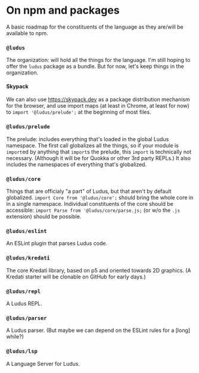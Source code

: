 # On npm and packages

A basic roadmap for the constituents of the language as they are/will be available to npm.

### `@ludus`
The organization: will hold all the things for the language. I'm still hoping to offer the `ludus` package as a bundle. But for now, let's keep things in the organization.

#### Skypack
We can also use https://skypack.dev as a package distribution mechanism for the browser, and use import maps (at least in Chrome, at least for now) to `import '@ludus/prelude';` at the beginning of most files.

### `@ludus/prelude`
The prelude: includes everything that's loaded in the global Ludus namespace. The first call globalizes all the things, so if your module is `import`ed by anything that `import`s the prelude, this `import` is technically not necessary. (Although it will be for Quokka or other 3rd party REPLs.) It also includes the namespaces of everything that's globalized.

### `@ludus/core`
Things that are officialy "a part" of Ludus, but that aren't by default globalized. `import Core from '@ludus/core';` should bring the whole core in in a single namespace. Individual constituents of the core should be accessible: `import Parse from '@ludus/core/parse.js;` (or w/o the `.js` extension) should be possible.

### `@ludus/eslint`
An ESLint plugin that parses Ludus code.

### `@ludus/kredati`
The core Kredati library, based on p5 and oriented towards 2D graphics. (A Kredati starter will be clonable on GitHub for early days.)

### `@ludus/repl`
A Ludus REPL.

### `@ludus/parser`
A Ludus parser. (But maybe we can depend on the ESLint rules for a [long] while?)

### `@ludus/lsp`
A Language Server for Ludus.
